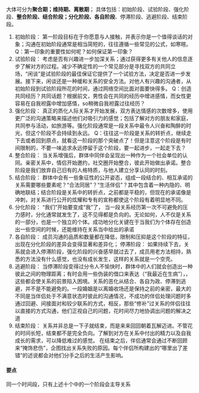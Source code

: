 大体可分为**聚合期；维持期、离散期**；
具体包括：初始阶段、试验阶段、强化阶段、**整合阶段、结合阶段；分化阶段、各自阶段**、停滞阶段、逃避阶段、结束阶段。
1. 初始阶段：
第一阶段目标在于你愿意与人接触，并表示你是一个值得谈话的对象；沟通在初始阶段通常是相当简短的，往往遵循一些常见的公式，如寒暄。
Q：第一印象的重要性如何呢？如何保证第一印象？
2. 试验阶段：
考虑是否有兴趣进一步加深关系；通过获得更多有关他人的信息逐步了解对方的过程。减少不确定性的一个常见部分是寻找双方的共同立场，“闲谈”是试验阶段的最佳保证它提供了一个试验方法，决定是否进一步发展。接下来，闲谈还是一种缓和关系的安全方法。对他人有兴趣的沟通者，从初始阶段到试验阶段所花的时间，通过网络空间比面对面要快得多。
Q：创造共同经历？共同话题？根据前文，男性会在共同的经历中增进感情，而女性更容易在自我袒露中增加感情，so稍微自我袒露过往经历？
3. 强化阶段：
真正的质化人际关系才开始发展，双方表达情感的次数增多，使用更广泛的沟通策略来描述他们对吸引力的感觉；包括了解对方的朋友和家庭，共同参与活动，如旅游等。强化阶段通常是一段关系中最令人兴奋和陶醉的时光，但这个阶段不会持续到永远。
Q：往往这一阶段是关系的转折点，继续走下去或者回到原点，就看这一阶段的那个突破点了！但是注意这个阶段是有时间限制的，不要一味追求永远停留于这个阶段，要一起进步，一起走下去？
4. 整合阶段：
当关系增强后，群体中同伴会呈现出一种作为一个社会单位的认同。亲密关系中，情侣开始邀约，社交圈开始整合，彼此开始做出承诺。整合阶段是我们放弃自己旧有的人格特质，与他人建立分享认同的时刻。
5. 结合阶段：
群体中会有一些象征性的公开姿态，组成一段结合的、相互承诺的关系需要哪些要素呢？“合法同居”？“生活伴侣”？其中包含着一种内隐的、明确地联结；结合阶段是关系中的转折点，之前都是平稳的，但现在的承诺像是冲刺，对关系进行公开的炫耀和专有的宣称都使这个阶段有着明显地不同。
6. 分化阶段：
“我们”开始要变成“我”了，
当一段关系经历第一次不可避免的压力感时，分化通常就发生了，这不见得都是负向的。无论如何，人不仅是关系的一部分，也是一个独立的个体。成功地分化关键在于当我们为个体存在创造出一些空间的时候，还能维持在关系当中给出的承诺
7. 各自阶段：
成员沟通的品质和数量都在降低，限制和压抑是这个阶段的特征，出现在分化阶段的差异会变得显著和差异化；
停滞阶段：
如果持续下去，关系就会进入停滞阶段，强化阶段的兴奋感早就过去了，成员用老方法相持，熟悉的方法没有什么感觉，也没有成长发生，这样的关系就是一个空壳。
8. 逃避阶段：
当停滞阶段变得过分令人不愉快时，群体中的人们就会创造出一种彼此之间的物理距离；有时会用一些伪装的借口来表达（“我最近在生病”），，这些都会使关系的前景陷入困境。关系的恶化从结合、各自为政、停滞到逃避，并不是不能避免的。一段婚姻是以离婚收场还是保持之前的亲密，最大的不同是当伴侣处于不满意状态时彼此的沟通情况，不成功的伴侣处理问题时多通过回避、间接面对和较少联系的方式，相反，那些“修补”过关系的伴侣往往以直接的方式沟通，他们正视自己的问题，花时间尽力地协调出问题的解决之道
9. 结束阶段：
关系并非总是一下子就结束，而是来来回回朝着瓦解迈进。不管花的时间长短，结束都不是完全负向。了解到对方在关系中付出的精力以及自我成长的需求，可以降低难过的感觉。
在结束之后，伴侣通常会通过不断回顾来“掩饰悲伤”，企图找出关系失败的原因。每个伴侣所构建出的“哪里出了差错”的述说都会对他们分手之后的生活产生影响。

#### 要点
同一个时间段，只有上述十个中的一个阶段会主导关系
